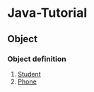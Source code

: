 # Java-Tutorial
## Object
### Object definition
1. [Student](https://github.com/zuolinye/Java-Tutorial/tree/master/Object/Student)
2. [Phone](https://github.com/zuolinye/Java-Tutorial/tree/master/Object/Phone)
